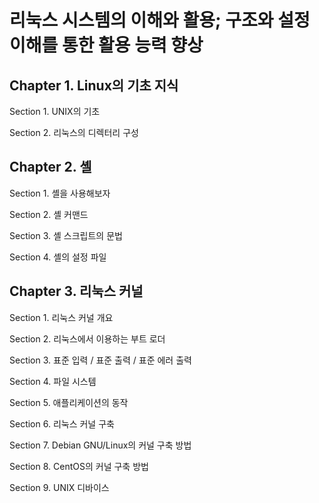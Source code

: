 # 리눅스 시스템의 이해와 활용; 구조와 설정 이해를 통한 활용 능력 향상

## Chapter 1. Linux의 기초 지식

Section 1. UNIX의 기초

Section 2. 리눅스의 디렉터리 구성

## Chapter 2. 셸

Section 1. 셸을 사용해보자

Section 2. 셸 커맨드

Section 3. 셸 스크립트의 문법

Section 4. 셸의 설정 파일

## Chapter 3. 리눅스 커널

Section 1. 리눅스 커널 개요

Section 2. 리눅스에서 이용하는 부트 로더

Section 3. 표준 입력 / 표준 출력 / 표준 에러 출력

Section 4. 파일 시스템

Section 5. 애플리케이션의 동작

Section 6. 리눅스 커널 구축

Section 7. Debian GNU/Linux의 커널 구축 방법

Section 8. CentOS의 커널 구축 방법

Section 9. UNIX 디바이스


